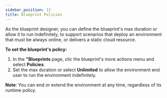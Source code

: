 ```yaml
---
sidebar_position: 11
title: Blueprint Policies
---
```


As the blueprint designer, you can define the blueprint's max duration or allow it to run indefinitely, to support scenarios that deploy an environment that must be always online, or delivers a static cloud resource.

**To set the blueprint's policy:** 

1. In the **"Blueprints** page, clic the blueprint's more actions menu and select **Policies**. 
2. Set the max duration or select **Unlimited** to allow the environment end user to run the environment indefinitely.

**Note**: You can end or extend the environment at any time, regardless of its runtime policy.